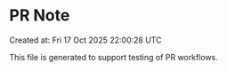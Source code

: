 # PR Note

Created at: Fri 17 Oct 2025 22:00:28 UTC

This file is generated to support testing of PR workflows.
